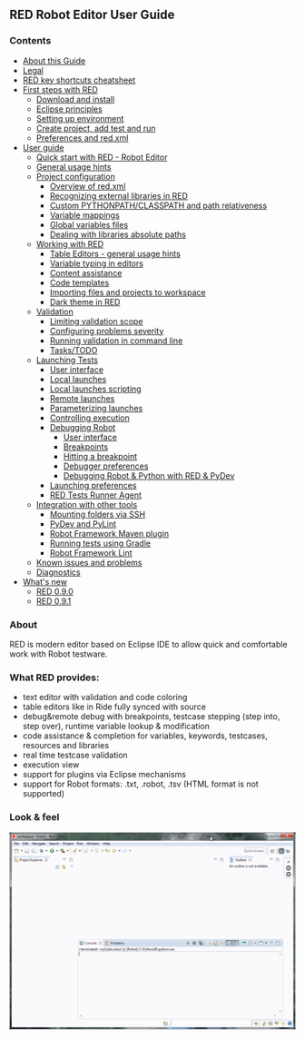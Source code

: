 <html>
<head>
<link href="PLUGINS_ROOT/org.robotframework.ide.eclipse.main.plugin.doc.user/help/style.css" rel="stylesheet" type="text/css"/>
</head>
<body>
<h2>RED Robot Editor User Guide</h2>
<h3>Contents</h3>
<ul>
<li><a href="RED/../../help/about.html">About this Guide</a>
</li>
<li><a href="RED/../../help/legal.html">Legal</a>
</li>
<li><a href="RED/../../help/keys.html">RED key shortcuts cheatsheet</a>
</li>
<li><a href="RED/../../help/first_steps/first_steps.html">First steps with RED</a>
<ul>
<li><a href="RED/../../help/first_steps/download_install.html">Download and install</a>
</li>
<li><a href="RED/../../help/first_steps/eclipse_principles.html">Eclipse principles</a>
</li>
<li><a href="RED/../../help/first_steps/setting_up_environment.html">Setting up environment</a>
</li>
<li><a href="RED/../../help/first_steps/create_run.html">Create project, add test and run</a>
</li>
<li><a href="RED/../../help/first_steps/preferences_misc.html">Preferences and red.xml</a>
</li>
</ul></li>
<li><a href="RED/../../help/user_guide/user_guide.html">User guide</a>
<ul>
<li><a href="RED/../../help/user_guide/quick_start.html">Quick start with RED - Robot Editor</a>
</li>
<li><a href="RED/../../help/user_guide/general.html">General usage hints</a>
</li>
<li><a href="RED/../../help/user_guide/project_config.html">Project configuration</a>
<ul>
<li><a href="RED/../../help/user_guide/project_config/red_xml_overview.html">Overview of red.xml</a>
</li>
<li><a href="RED/../../help/user_guide/project_config/libraries.html">Recognizing external libraries in RED</a>
</li>
<li><a href="RED/../../help/user_guide/project_config/custom_paths.html">Custom PYTHONPATH/CLASSPATH and path relativeness</a>
</li>
<li><a href="RED/../../help/user_guide/project_config/variable_mapping.html">Variable mappings</a>
</li>
<li><a href="RED/../../help/user_guide/project_config/variable_files.html">Global variables files</a>
</li>
<li><a href="RED/../../help/user_guide/project_config/libraries_abs_paths.html">Dealing with libraries absolute paths</a>
</li>
</ul></li>
<li><a href="RED/../../help/user_guide/working_with_RED.html">Working with RED</a>
<ul>
<li><a href="RED/../../help/user_guide/working_with_RED/table_general.html">Table Editors - general usage hints</a>
</li>
<li><a href="RED/../../help/user_guide/working_with_RED/variable_typing.html">Variable typing in editors</a>
</li>
<li><a href="RED/../../help/user_guide/working_with_RED/content_assist.html">Content assistance</a>
</li>
<li><a href="RED/../../help/user_guide/working_with_RED/code_templates.html">Code templates</a>
</li>
<li><a href="RED/../../help/user_guide/working_with_RED/importing.html">Importing files and projects to workspace</a>
</li>
<li><a href="RED/../../help/user_guide/working_with_RED/dark_theme.html">Dark theme in RED</a>
</li>
</ul></li>
<li><a href="RED/../../help/user_guide/validation.html">Validation</a>
<ul>
<li><a href="RED/../../help/user_guide/validation/scope.html">Limiting validation scope</a>
</li>
<li><a href="RED/../../help/user_guide/validation/validation_preferences.html">Configuring problems severity</a>
</li>
<li><a href="RED/../../help/user_guide/validation/headless.html">Running validation in command line</a>
</li>
<li><a href="RED/../../help/user_guide/validation/tasks.html">Tasks/TODO</a>
</li>
</ul></li>
<li><a href="RED/../../help/user_guide/launching.html">Launching Tests</a>
<ul>
<li><a href="RED/../../help/user_guide/launching/ui_elements.html">User interface</a>
</li>
<li><a href="RED/../../help/user_guide/launching/local_launch.html">Local launches</a>
</li>
<li><a href="RED/../../help/user_guide/launching/local_launch_scripting.html">Local launches scripting</a>
</li>
<li><a href="RED/../../help/user_guide/launching/remote_launch.html">Remote launches</a>
</li>
<li><a href="RED/../../help/user_guide/launching/string_substitution.html">Parameterizing launches</a>
</li>
<li><a href="RED/../../help/user_guide/launching/exec_control.html">Controlling execution</a>
</li>
<li><a href="RED/../../help/user_guide/launching/debug.html">Debugging Robot</a>
<ul>
<li><a href="RED/../../help/user_guide/launching/debug/ui_elements.html">User interface</a>
</li>
<li><a href="RED/../../help/user_guide/launching/debug/breakpoints.html">Breakpoints</a>
</li>
<li><a href="RED/../../help/user_guide/launching/debug/hitting_a_breakpoint.html">Hitting a breakpoint</a>
</li>
<li><a href="RED/../../help/user_guide/launching/debug/preferences.html">Debugger preferences</a>
</li>
<li><a href="RED/../../help/user_guide/launching/debug/robot_python_debug.html">Debugging Robot &amp; Python with RED &amp; PyDev</a>
</li>
</ul></li>
<li><a href="RED/../../help/user_guide/launching/launch_prefs.html">Launching preferences</a>
</li>
<li><a href="RED/../../help/user_guide/launching/red_agent.html">RED Tests Runner Agent</a>
</li>
</ul></li>
<li><a href="RED/../../help/user_guide/tools_integration.html">Integration with other tools</a>
<ul>
<li><a href="RED/../../help/user_guide/tools_integration/virtual_folders.html">Mounting folders via SSH</a>
</li>
<li><a href="RED/../../help/user_guide/tools_integration/red_pylint.html">PyDev and PyLint</a>
</li>
<li><a href="RED/../../help/user_guide/tools_integration/maven.html">Robot Framework Maven plugin</a>
</li>
<li><a href="RED/../../help/user_guide/tools_integration/gradle.html">Running tests using Gradle</a>
</li>
<li><a href="RED/../../help/user_guide/tools_integration/rflint.html">Robot Framework Lint</a>
</li>
</ul></li>
<li><a href="RED/../../help/user_guide/known_issues.html">Known issues and problems</a>
</li>
<li><a href="RED/../../help/user_guide/diagnostics.html">Diagnostics</a>
</li>
</ul></li>
<li><a href="RED/../../help/whats_new.html">What's new</a>
<ul>
<li><a href="RED/../../help/whats_new/0_9_0.html">RED 0.9.0</a>
</li>
<li><a href="RED/../../help/whats_new/0_9_1.html">RED 0.9.1</a>
</li>
</ul></li>
</ul>
<h3>About</h3>
<p>RED is modern editor based on Eclipse IDE to allow quick and
		comfortable work with Robot testware.</p>
<h3>What RED provides:</h3>
<ul>
<li>text editor with validation and code coloring</li>
<li>table editors like in Ride fully synced with source</li>
<li>debug&amp;remote debug with breakpoints, testcase stepping
			(step into, step over), runtime variable lookup &amp; modification</li>
<li>code assistance &amp; completion for variables, keywords,
			testcases, resources and libraries</li>
<li>real time testcase validation</li>
<li>execution view</li>
<li>support for plugins via Eclipse mechanisms</li>
<li>support for Robot formats: .txt, .robot, .tsv (HTML format is
			not supported)</li>
</ul>
<h3>Look &amp; feel</h3>
<img src="images/basic_run.gif"/></body></html>